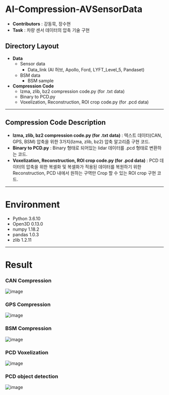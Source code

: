 # AI-Compression-AVSensorData

- **Contributors** : 강동묵, 장수현
- **Task** : 차량 센서 데이터의 압축 기술 구현



## Directory Layout

- **Data**
  - Sensor data
    - Data_link (AI 허브, Apollo, Ford, LYFT_Level_5, Pandaset)
  - BSM data
    - BSM sample
- **Compression Code**
  - lzma, zlib, bz2 compression code.py (for .txt data)
  - Binary to PCD.py
  - Voxelization, Reconstruction, ROI crop code.py (for .pcd data)




---


## Compression Code Description

- **lzma, zlib, bz2 compression code.py (for .txt data)** : 텍스트 데이터(CAN, GPS, BSM) 압축을 위한 3가지(lzma, zlib, bz2) 압축 알고리즘 구현 코드.
- **Binary to PCD.py** : Binary 형태로 되어있는 lidar 데이터를 .pcd 형태로 변환하는 코드.
- **Voxelization, Reconstruction, ROI crop code.py (for .pcd data)** : PCD 데이터의 압축을 위한 복셀화 및 복셀화가 적용된 데이터를 복원하기 위한 Reconstruction, PCD 내에서 원하는 구역만 Crop 할 수 있는 ROI crop 구현 코드.

---


# Environment

- Python 3.6.10
- Open3D 0.13.0
- numpy 1.18.2
- pandas 1.0.3
- zlib 1.2.11

---


# Result

### CAN Compression
![image](https://user-images.githubusercontent.com/57205953/146713387-fae02409-7890-49b6-befe-bf382b5719b8.png)

### GPS Compression
![image](https://user-images.githubusercontent.com/57205953/146713493-b6e7e00c-5a0b-40a8-b904-544dd17e62e6.png)

### BSM Compression
![image](https://user-images.githubusercontent.com/57205953/146713543-e0c2be31-3027-459a-81cc-47a1def02659.png)

### PCD Voxelization
![image](https://user-images.githubusercontent.com/57205953/146713609-0e9748a0-7d0d-41b6-ad85-f70607323a58.png)

### PCD object detection
![image](https://user-images.githubusercontent.com/57205953/146713674-52c747f2-dac7-4b24-9a75-c20aba954161.png)
